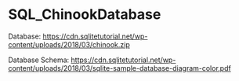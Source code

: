 # SQL_ChinookDatabase

Database: https://cdn.sqlitetutorial.net/wp-content/uploads/2018/03/chinook.zip

Database Schema: https://cdn.sqlitetutorial.net/wp-content/uploads/2018/03/sqlite-sample-database-diagram-color.pdf

